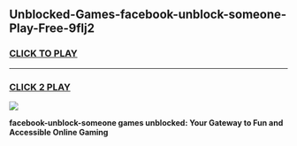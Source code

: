 
## Unblocked-Games-facebook-unblock-someone-Play-Free-9flj2
<h3>
<a href="https://premium76.site?title=facebook-unblock-someone&ref=20M">CLICK TO PLAY</a></h3>
<hr>

<h3>
<a href="https://premium76.site?title=facebook-unblock-someone&ref=20M">CLICK 2 PLAY</a>
  
</h3>

<a href="https://premium76.site?title=facebook-unblock-someone&ref=19M"><img src="https://clearcache.store/games.png"></a>


**facebook-unblock-someone games unblocked: Your Gateway to Fun and Accessible Online Gaming**
